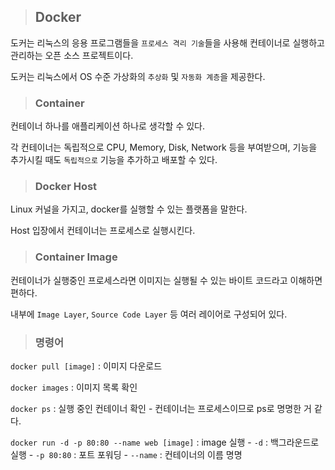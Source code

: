 > ## Docker

도커는 리눅스의 응용 프로그램들을 `프로세스 격리 기술`들을 사용해 컨테이너로 실행하고 관리하는 오픈 소스 프로젝트이다.

도커는 리눅스에서 OS 수준 가상화의 `추상화` 및 `자동화 계층`을 제공한다.


> ### Container

컨테이너 하나를 애플리케이션 하나로 생각할 수 있다.

각 컨테이너는 독립적으로 CPU, Memory, Disk, Network 등을 부여받으며, 기능을 추가시킬 때도 `독립적으로` 기능을 추가하고 배포할 수 있다.

> ### Docker Host

Linux 커널을 가지고, docker를 실행할 수 있는 플랫폼을 말한다. 

Host 입장에서 컨테이너는 프로세스로 실행시킨다.

> ### Container Image

컨테이너가 실행중인 프로세스라면 이미지는 실행될 수 있는 바이트 코드라고 이해하면 편하다.

내부에 `Image Layer`, `Source Code Layer` 등 여러 레이어로 구성되어 있다.


> ### 명령어

`docker pull [image]` : 이미지 다운로드

`docker images` : 이미지 목록 확인

`docker ps` : 실행 중인 컨테이너 확인
	- 컨테이너는 프로세스이므로 ps로 명명한 거 같다.

`docker run -d -p 80:80 --name web [image]` : image 실행
	- `-d` : 백그라운드로 실행
	- `-p 80:80` : 포트 포워딩
	- `--name` : 컨테이너의 이름 명명

